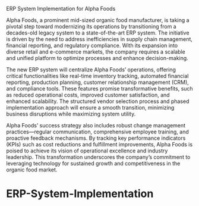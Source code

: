 ERP System Implementation for Alpha Foods

Alpha Foods, a prominent mid-sized organic food manufacturer, is taking a pivotal step toward modernizing its operations by transitioning from a decades-old legacy system to a state-of-the-art ERP system. The initiative is driven by the need to address inefficiencies in supply chain management, financial reporting, and regulatory compliance. With its expansion into diverse retail and e-commerce markets, the company requires a scalable and unified platform to optimize processes and enhance decision-making.

The new ERP system will centralize Alpha Foods’ operations, offering critical functionalities like real-time inventory tracking, automated financial reporting, production planning, customer relationship management (CRM), and compliance tools. These features promise transformative benefits, such as reduced operational costs, improved customer satisfaction, and enhanced scalability. The structured vendor selection process and phased implementation approach will ensure a smooth transition, minimizing business disruptions while maximizing system utility.

Alpha Foods’ success strategy also includes robust change management practices—regular communication, comprehensive employee training, and proactive feedback mechanisms. By tracking key performance indicators (KPIs) such as cost reductions and fulfillment improvements, Alpha Foods is poised to achieve its vision of operational excellence and industry leadership. This transformation underscores the company’s commitment to leveraging technology for sustained growth and competitiveness in the organic food market.

# ERP-System-Implementation
